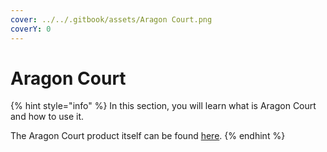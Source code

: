```yaml
---
cover: ../../.gitbook/assets/Aragon Court.png
coverY: 0
---
```


# Aragon Court

{% hint style="info" %}
In this section, you will learn what is Aragon Court and how to use it.



The Aragon Court product itself can be found [here](https://court.aragon.org/#/dashboard).
{% endhint %}
